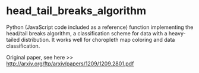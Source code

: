 # head_tail_breaks_algorithm
Python (JavaScript code included as a reference) function implementing the head/tail breaks algorithm, a classification scheme for data with a heavy-tailed distribution. It works well for choropleth map coloring and data classification.

Original paper, see here >> http://arxiv.org/ftp/arxiv/papers/1209/1209.2801.pdf
